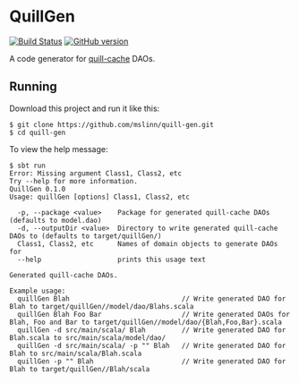 # QuillGen

[![Build Status](https://travis-ci.org/mslinn/quill-gen.svg?branch=master)](https://travis-ci.org/mslinn/quill-gen)
[![GitHub version](https://badge.fury.io/gh/mslinn%2Fquill-gen.svg)](https://badge.fury.io/gh/mslinn%2Fquill-gen)

A code generator for [quill-cache](https://github.com/mslinn/quill-cache/) DAOs.

## Running
Download this project and run it like this:

    $ git clone https://github.com/mslinn/quill-gen.git
    $ cd quill-gen
    
To view the help message:
```    
$ sbt run
Error: Missing argument Class1, Class2, etc
Try --help for more information.
QuillGen 0.1.0
Usage: quillGen [options] Class1, Class2, etc

  -p, --package <value>    Package for generated quill-cache DAOs (defaults to model.dao)
  -d, --outputDir <value>  Directory to write generated quill-cache DAOs to (defaults to target/quillGen/)
  Class1, Class2, etc      Names of domain objects to generate DAOs for
  --help                   prints this usage text

Generated quill-cache DAOs.

Example usage:
  quillGen Blah                            // Write generated DAO for Blah to target/quillGen//model/dao/Blahs.scala
  quillGen Blah Foo Bar                    // Write generated DAOs for Blah, Foo and Bar to target/quillGen//model/dao/{Blah,Foo,Bar}.scala
  quillGen -d src/main/scala/ Blah         // Write generated DAO for Blah.scala to src/main/scala/model/dao/
  quillGen -d src/main/scala/ -p "" Blah   // Write generated DAO for Blah to src/main/scala/Blah.scala
  quillGen -p "" Blah                      // Write generated DAO for Blah to target/quillGen//Blah/scala
```
